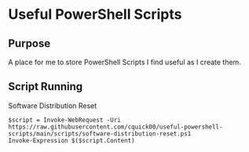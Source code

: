 # Useful PowerShell Scripts

## Purpose

 A place for me to store PowerShell Scripts I find useful as I create them.

## Script Running

Software Distribution Reset

```
$script = Invoke-WebRequest -Uri https://raw.githubusercontent.com/cquick00/useful-powershell-scripts/main/scripts/software-distribution-reset.ps1
Invoke-Expression $($script.Content)
```